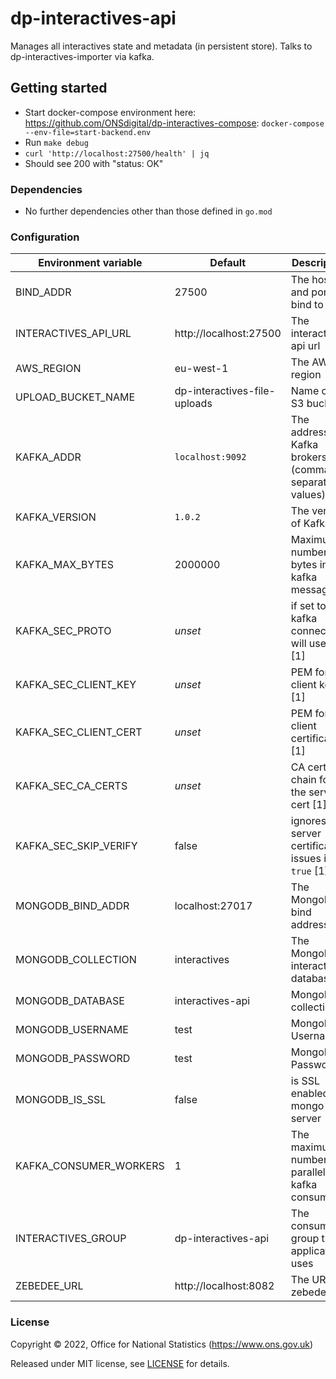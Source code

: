# dp-interactives-api

Manages all interactives state and metadata (in persistent store). Talks to dp-interactives-importer via kafka.

## Getting started

* Start docker-compose environment here: https://github.com/ONSdigital/dp-interactives-compose: `docker-compose --env-file=start-backend.env`
* Run `make debug`
* `curl 'http://localhost:27500/health' | jq`
* Should see 200 with "status: OK"

### Dependencies

* No further dependencies other than those defined in `go.mod`

### Configuration
| Environment variable   | Default                      | Description                                           |
|------------------------|------------------------------|-------------------------------------------------------|
| BIND_ADDR              | 27500                        | The host and port to bind to                          |
| INTERACTIVES_API_URL   | http://localhost:27500       | The interactives api url                              |
| AWS_REGION             | eu-west-1                    | The AWS region                                        |
| UPLOAD_BUCKET_NAME     | dp-interactives-file-uploads | Name of the S3 bucket                                 |
| KAFKA_ADDR             | `localhost:9092`             | The address of Kafka brokers (comma-separated values) |
| KAFKA_VERSION          | `1.0.2`                      | The version of Kafka                                  |
| KAFKA_MAX_BYTES        | 2000000                      | Maximum number of bytes in a kafka message            |
| KAFKA_SEC_PROTO        | _unset_                      | if set to `TLS`, kafka connections will use TLS [1]   |
| KAFKA_SEC_CLIENT_KEY   | _unset_                      | PEM for the client key [1]                            |
| KAFKA_SEC_CLIENT_CERT  | _unset_                      | PEM for the client certificate [1]                    |
| KAFKA_SEC_CA_CERTS     | _unset_                      | CA cert chain for the server cert [1]                 |
| KAFKA_SEC_SKIP_VERIFY  | false                        | ignores server certificate issues if `true` [1]       |
| MONGODB_BIND_ADDR      | localhost:27017              | The MongoDB bind address                              |
| MONGODB_COLLECTION     | interactives                 | The MongoDB interactives database                     |
| MONGODB_DATABASE       | interactives-api             | MongoDB collection                                    |
| MONGODB_USERNAME       | test                         | MongoDB Username                                      |
| MONGODB_PASSWORD       | test                         | MongoDB Password                                      |
| MONGODB_IS_SSL         | false                        | is SSL enabled for mongo server                       |
| KAFKA_CONSUMER_WORKERS | 1                            | The maximum number of parallel kafka consumers        |
| INTERACTIVES_GROUP     | dp-interactives-api          | The consumer group this application uses              |
| ZEBEDEE_URL            | http://localhost:8082        | The URL of zebedee                                    |

### License

Copyright © 2022, Office for National Statistics (https://www.ons.gov.uk)

Released under MIT license, see [LICENSE](LICENSE.md) for details.
